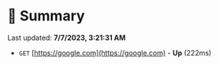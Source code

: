 # 📖 Summary
Last updated: **7/7/2023, 3:21:31 AM**

- `GET` [https://google.com](https://google.com) - **Up** (222ms)
